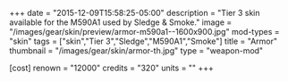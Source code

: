 +++
date = "2015-12-09T15:58:25-05:00"
description = "Tier 3 skin available for the M590A1 used by Sledge & Smoke."
image = "/images/gear/skin/preview/armor-m590a1--1600x900.jpg"
mod-types = "skin"
tags = ["skin","Tier 3","Sledge","M590A1","Smoke"]
title = "Armor"
thumbnail = "/images/gear/skin/armor-th.jpg"
type = "weapon-mod"

[cost]
  renown = "12000"
  credits = "320"
  units = ""
+++
